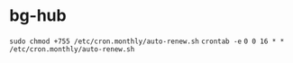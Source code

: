 # bg-hub

``` sudo chmod +755 /etc/cron.monthly/auto-renew.sh ```
``` crontab -e ```
``` 0 0 16 * * /etc/cron.monthly/auto-renew.sh ```
